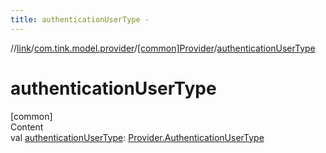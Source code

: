 ```yaml
---
title: authenticationUserType -
---
```

//[link](../../index.md)/[com.tink.model.provider](../index.md)/[[common]Provider](index.md)/[authenticationUserType](authentication-user-type.md)



# authenticationUserType  
[common]  
Content  
val [authenticationUserType](authentication-user-type.md): [Provider.AuthenticationUserType](-authentication-user-type/index.md)  



